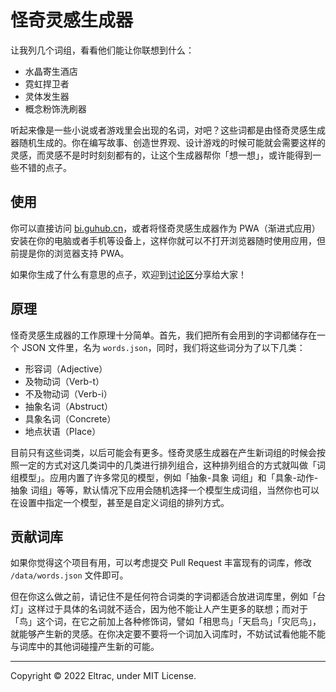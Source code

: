# 怪奇灵感生成器

让我列几个词组，看看他们能让你联想到什么：

- 水晶寄生酒店
- 霓虹捍卫者
- 灵体发生器
- 概念粉饰洗刷器

听起来像是一些小说或者游戏里会出现的名词，对吧？这些词都是由怪奇灵感生成器随机生成的。你在编写故事、创造世界观、设计游戏的时候可能就会需要这样的灵感，而灵感不是时时刻刻都有的，让这个生成器帮你「想一想」，或许能得到一些不错的点子。

## 使用

你可以直接访问 [bi.guhub.cn](https://bi.guhub.cn)，或者将怪奇灵感生成器作为 PWA（渐进式应用）安装在你的电脑或者手机等设备上，这样你就可以不打开浏览器随时使用应用，但前提是你的浏览器支持 PWA。

如果你生成了什么有意思的点子，欢迎到[讨论区](https://github.com/BigCoke233/bizarre-inspirer/discussions)分享给大家！

## 原理

怪奇灵感生成器的工作原理十分简单。首先，我们把所有会用到的字词都储存在一个 JSON 文件里，名为 `words.json`，同时，我们将这些词分为了以下几类：

- 形容词（Adjective）
- 及物动词（Verb-t）
- 不及物动词（Verb-i）
- 抽象名词（Abstruct）
- 具象名词（Concrete）
- 地点状语（Place）

目前只有这些词类，以后可能会有更多。怪奇灵感生成器在产生新词组的时候会按照一定的方式对这几类词中的几类进行排列组合，这种排列组合的方式就叫做「词组模型」。应用内置了许多常见的模型，例如「抽象-具象 词组」和「具象-动作-抽象 词组」等等，默认情况下应用会随机选择一个模型生成词组，当然你也可以在设置中指定一个模型，甚至是自定义词组的排列方式。

## 贡献词库

如果你觉得这个项目有用，可以考虑提交 Pull Request 丰富现有的词库，修改 `/data/words.json` 文件即可。

但在你这么做之前，请记住不是任何符合词类的字词都适合放进词库里，例如「台灯」这样过于具体的名词就不适合，因为他不能让人产生更多的联想；而对于「鸟」这个词，在它之前加上各种修饰词，譬如「相思鸟」「天启鸟」「灾厄鸟」，就能够产生新的灵感。在你决定要不要将一个词加入词库时，不妨试试看他能不能与词库中的其他词碰撞产生新的可能。

------

Copyright &copy; 2022 Eltrac, under MIT License.
